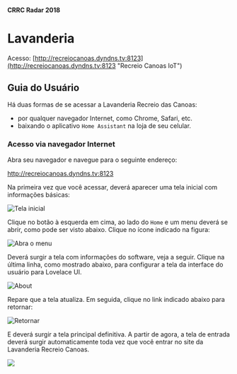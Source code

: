 #### CRRC Radar 2018

# Lavanderia

Acesso: [http://recreiocanoas.dyndns.tv:8123](http://recreiocanoas.dyndns.tv:8123 "Recreio Canoas IoT")  

## Guia do Usuário

Há duas formas de se acessar a Lavanderia Recreio das Canoas:

- por qualquer navegador Internet, como Chrome, Safari, etc.
- baixando o aplicativo `Home Assistant` na loja de seu celular.

### Acesso via navegador Internet

Abra seu navegador e navegue para o seguinte endereço:

http://recreiocanoas.dyndns.tv:8123


Na primeira vez que você acessar, deverá aparecer uma tela inicial com informações básicas:

![Tela inicial](https://i.imgur.com/0bxdQtL.png)

Clique no botão à esquerda em cima, ao lado do `Home` e um menu deverá se abrir, como pode ser visto abaixo. Clique no ícone indicado na figura:

![Abra o menu](https://i.imgur.com/BphPdJr.png)

Deverá surgir a tela com informações do software, veja a seguir. Clique na última linha, como mostrado abaixo, para configurar a tela da interface do usuário para Lovelace UI.

![About](https://i.imgur.com/WVTzi4e.png)

Repare que a tela atualiza. Em seguida, clique no link indicado abaixo para retornar:

![Retornar ](https://i.imgur.com/OY6vQEs.png)

E deverá surgir a tela principal definitiva. A partir de agora, a tela de entrada deverá surgir automaticamente toda vez que você entrar no site da Lavanderia Recreio Canoas.

![](https://i.imgur.com/8OzVilI.png)


